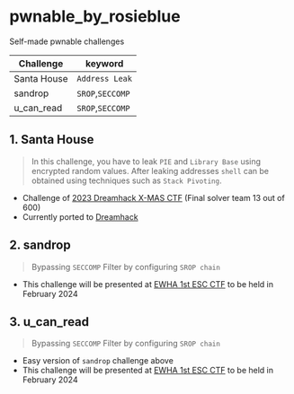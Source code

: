 # pwnable_by_rosieblue
Self-made pwnable challenges

Challenge | keyword|
---|---|
Santa House| `Address Leak`|
sandrop|`SROP`,`SECCOMP`|
u_can_read|`SROP`,`SECCOMP`|



## 1. Santa House
> In this challenge, you have to leak `PIE` and `Library Base` using encrypted random values. After leaking addresses `shell` can be obtained using techniques such as `Stack Pivoting`.
* Challenge of [2023 Dreamhack X-MAS CTF](https://dreamhack.io/ctf/426) (Final solver team 13 out of 600)
* Currently ported to [Dreamhack](https://dreamhack.io/wargame/challenges/1071)



## 2. sandrop
> Bypassing `SECCOMP` Filter by configuring `SROP chain`
* This challenge will be presented at [EWHA 1st ESC CTF](https://ecs.ctfd.io/) to be held in February 2024


## 3. u_can_read
> Bypassing `SECCOMP` Filter by configuring `SROP chain`
* Easy version of `sandrop` challenge above
* This challenge will be presented at [EWHA 1st ESC CTF](https://ecs.ctfd.io/) to be held in February 2024
